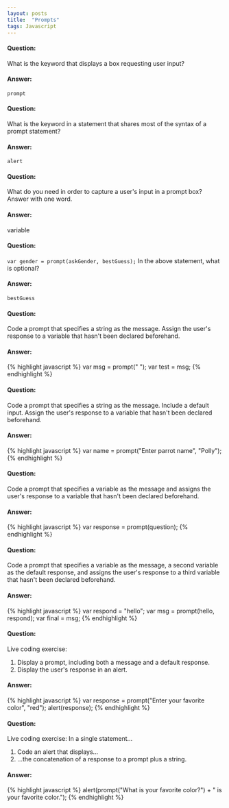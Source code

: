 ```yaml
---
layout: posts
title:  "Prompts"
tags: Javascript
---
```


#### Question:
What is the keyword that displays a box requesting user input?

#### Answer:
`prompt`

#### Question:
What is the keyword in a statement that shares most of the syntax of a prompt statement?

#### Answer:
`alert`

#### Question:
What do you need in order to capture a user's input in a prompt box? Answer with one word.

#### Answer:
variable

#### Question:
`var gender = prompt(askGender, bestGuess);`
In the above statement, what is optional?

#### Answer:
`bestGuess`

#### Question:
Code a prompt that specifies a string as the message. Assign the user's response to a variable that hasn't been declared beforehand.

#### Answer:
{% highlight javascript %}
	var msg = prompt(" ");
	var test = msg;
{% endhighlight %}


#### Question:
Code a prompt that specifies a string as the message. Include a default input. Assign the user's response to a variable that hasn't been declared beforehand.

#### Answer:
{% highlight javascript %}
	var name = prompt("Enter parrot name", "Polly");
{% endhighlight %}

#### Question:
Code a prompt that specifies a variable as the message and assigns the user's response to a variable that hasn't been declared beforehand.

#### Answer:
{% highlight javascript %}
	var response = prompt(question);
{% endhighlight %}

#### Question:
Code a prompt that specifies a variable as the message, a second variable as the default response, and assigns the user's response to a third variable that hasn't been declared beforehand.

#### Answer:
{% highlight javascript %}
	var respond = "hello";
	var msg = prompt(hello, respond);
	var final = msg;
{% endhighlight %}

#### Question:
Live coding exercise:
1) Display a prompt, including both a message and a default response.
2) Display the user's response in an alert.

#### Answer:
{% highlight javascript %}
	var response = prompt("Enter your favorite color", "red");
	alert(response);
{% endhighlight %}

#### Question:
Live coding exercise:
In a single statement...
1) Code an alert that displays...
2) ...the concatenation of a response to a prompt plus a string.

#### Answer:
{% highlight javascript %}
	alert(prompt("What is your favorite color?") + " is your favorite color.");
{% endhighlight %}